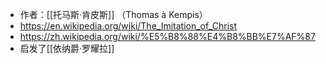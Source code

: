 - 作者：[[托马斯·肯皮斯]] （Thomas à Kempis）
- https://en.wikipedia.org/wiki/The_Imitation_of_Christ
- https://zh.wikipedia.org/wiki/%E5%B8%88%E4%B8%BB%E7%AF%87
- 启发了[[依纳爵·罗耀拉]]